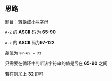 ## 思路

题目：[转换成小写字母](https://leetcode-cn.com/problems/to-lower-case)

`A-Z` 的 **ASCII** 码 为 **65-90**

`a-z` 的 **ASCII** 码为**97-122**

差值为 `97-65 = 32`

只需要在循环中判断该字符串的值是否在 **65-90** 之间

若在则加上 **32** 即可